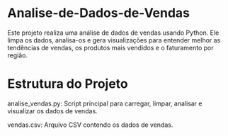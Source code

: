 # Analise-de-Dados-de-Vendas
  Este projeto realiza uma análise de dados de vendas usando Python. Ele limpa os dados, analisa-os e gera visualizações para entender melhor as tendências de vendas, os produtos mais vendidos e o faturamento por região.

# Estrutura do Projeto
  analise_vendas.py: Script principal para carregar, limpar, analisar e visualizar os dados de vendas.
  
  vendas.csv: Arquivo CSV contendo os dados de vendas.
